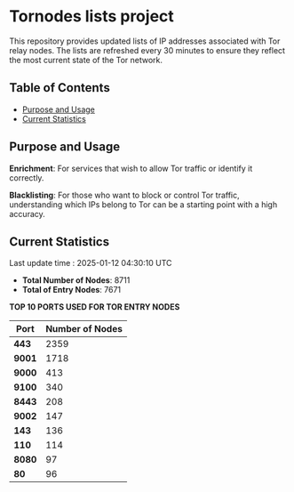 # Tornodes lists project

This repository provides updated lists of IP addresses associated with Tor relay nodes. The lists are refreshed every 30 minutes to ensure they reflect the most current state of the Tor network.

## Table of Contents

- [Purpose and Usage](#purpose-and-usage)
- [Current Statistics](#current-statistics)


## Purpose and Usage

**Enrichment**: For services that wish to allow Tor traffic or identify it correctly.

**Blacklisting**: For those who want to block or control Tor traffic, understanding which IPs belong to Tor can be a starting point with a high accuracy.

## Current Statistics

Last update time : 2025-01-12 04:30:10 UTC

- **Total Number of Nodes**: 8711
- **Total of Entry Nodes**: 7671

**TOP 10 PORTS USED FOR TOR ENTRY NODES**

| **Port** | **Number of Nodes** |
|------|-----------------|
| **443**   | 2359  |
| **9001**   | 1718  |
| **9000**   | 413  |
| **9100**   | 340  |
| **8443**   | 208  |
| **9002**   | 147  |
| **143**   | 136  |
| **110**   | 114  |
| **8080**   | 97  |
| **80**   | 96  |

